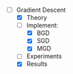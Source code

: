 - [ ] Gradient Descent 
    - [X] Theory
    - [ ] Implement: 
        - [X] BGD
        - [X] SGD
        - [X] MGD
    - [ ] Experiments
    - [X] Results